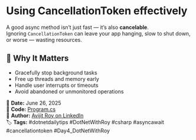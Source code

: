 ﻿# Using CancellationToken effectively

A good async method isn’t just fast — it’s also **cancelable**.  
Ignoring `CancellationToken` can leave your app hanging, slow to shut down, or worse — wasting resources.

## 🧩 Why It Matters

- Gracefully stop background tasks
- Free up threads and memory early
- Handle user interrupts or timeouts
- Avoid abandoned or unmonitored operations

📅 **Date:** June 26, 2025  
🔗 **Code:** [Program.cs](./Program.cs)  
🔗 **Author:** [Avijit Roy on LinkedIn](https://www.linkedin.com/in/heyavijitroy/)  
🏷 **Tags:** #dotnetdailytips #DotNetWithRoy #csharp #asyncawait #cancellationtoken #Day4_DotNetWithRoy


